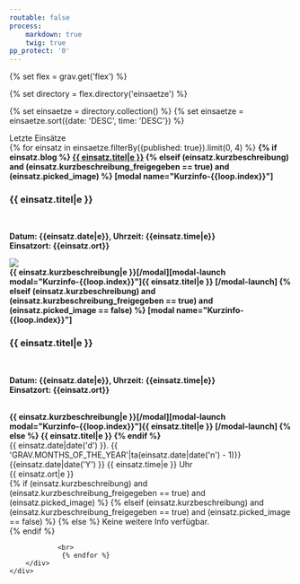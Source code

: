 ```yaml
---
routable: false
process:
    markdown: true
    twig: true
pp_protect: '0'
---
```


{% set flex = grav.get('flex') %}

{% set directory = flex.directory('einsaetze') %}

{% set einsaetze = directory.collection() %}
{% set einsaetze = einsaetze.sort({date: 'DESC', time: 'DESC'}) %}
<div class="card side-card">
    <div class="card-header fw-card-header">
        <div class="card-title h4"> Letzte Einsätze</div> 
    </div>
    <div class="card-body side-card-body">
        <div class="container grid-md">
            {% for einsatz in einsaetze.filterBy({published: true}).limit(0, 4) %}
                <b> 
                    {% if einsatz.blog %}
                        <a href="{{ einsatz.blog|e }}">{{ einsatz.titel|e }}</a>
                    {% elseif (einsatz.kurzbeschreibung) and (einsatz.kurzbeschreibung_freigegeben == true) and (einsatz.picked_image) %}
                        [modal name="Kurzinfo-{{loop.index}}"]<h3>{{ einsatz.titel|e }}</h3><br><p>Datum: {{einsatz.date|e}}, Uhrzeit: {{einsatz.time|e}}<br>Einsatzort: {{einsatz.ort}}</p><img class="" src="user/images/einsatz-images/{{ einsatz.picked_image }}" /><br>{{ einsatz.kurzbeschreibung|e }}[/modal][modal-launch modal="Kurzinfo-{{loop.index}}"]{{ einsatz.titel|e }}<i class="fa fa-info-circle"></i> <i class="fa fa-camera"></i>[/modal-launch]
                    {% elseif (einsatz.kurzbeschreibung) and (einsatz.kurzbeschreibung_freigegeben == true) and (einsatz.picked_image == false) %}
                        [modal name="Kurzinfo-{{loop.index}}"]<h3>{{ einsatz.titel|e }}</h3><br><p>Datum: {{einsatz.date|e}}, Uhrzeit: {{einsatz.time|e}}<br>Einsatzort: {{einsatz.ort}}</p><br>{{ einsatz.kurzbeschreibung|e }}[/modal][modal-launch modal="Kurzinfo-{{loop.index}}"]{{ einsatz.titel|e }} <i class="fa fa-info-circle"></i>[/modal-launch]
                    {% else %}
                        {{ einsatz.titel|e }} 
                    {% endif %}
                </b>
                <br>
                {{ einsatz.date|date('d') }}. {{ 'GRAV.MONTHS_OF_THE_YEAR'|ta(einsatz.date|date('n') - 1)}} {{einsatz.date|date('Y') }} {{ einsatz.time|e }} Uhr 
                <br>
                {{ einsatz.ort|e }}
                <br>
                {% if (einsatz.kurzbeschreibung) and (einsatz.kurzbeschreibung_freigegeben == true) and (einsatz.picked_image) %}
                {% elseif (einsatz.kurzbeschreibung) and (einsatz.kurzbeschreibung_freigegeben == true) and (einsatz.picked_image == false) %}
            	{% else %}
            	  <i class="fa fa-ban"></i> Keine weitere Info verfügbar.<br>
                {% endif %}
            
                <br>
                 {% endfor %}
        </div>
    </div>
</div>


  
